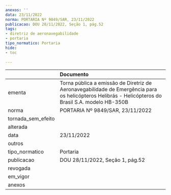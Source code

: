 ```yaml
---
anexos: ''
data: 23/11/2022
norma: PORTARIA Nº 9849/SAR, 23/11/2022
publicacao: DOU 28/11/2022, Seção 1, pág.52
tags:
- diretriz de aeronavegabilidade
- portaria
tipo_normatico: Portaria
hide: 
- toc 
 
---
```


|                    | Documento                                                                                                                                          |
|:-------------------|:---------------------------------------------------------------------------------------------------------------------------------------------------|
| ementa             | Torna pública a emissão de Diretriz de Aeronavegabilidade de Emergência para os helicópteros Helibrás - Helicópteros do Brasil S.A. modelo HB-350B |
| norma              | PORTARIA Nº 9849/SAR, 23/11/2022                                                                                                                   |
| tornada_sem_efeito |                                                                                                                                                    |
| alterada           |                                                                                                                                                    |
| data               | 23/11/2022                                                                                                                                         |
| outros             |                                                                                                                                                    |
| tipo_normatico     | Portaria                                                                                                                                           |
| publicacao         | DOU 28/11/2022, Seção 1, pág.52                                                                                                                    |
| revogada           |                                                                                                                                                    |
| em_vigor           |                                                                                                                                                    |
| anexos             |                                                                                                                                                    |